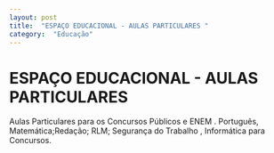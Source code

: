 ```yaml
---
layout: post
title:  "ESPAÇO EDUCACIONAL - AULAS PARTICULARES "
category:  "Educação"
---
```


# ESPAÇO EDUCACIONAL - AULAS PARTICULARES 

Aulas Particulares para os Concursos Públicos e  ENEM . Português, Matemática;Redação;  RLM; Segurança do Trabalho , Informática para Concursos. 
